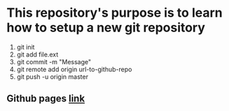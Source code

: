<h1>
    This repository's purpose is to learn how to setup a new git repository
</h1>

<ol>
    <li>
        git init
    </li>
    <li>
        git add file.ext
    </li>
    <li>
        git commit -m "Message"
    </li>
    <li>
        git remote add origin url-to-github-repo
    </li>
    <li>
        git push -u origin master
    </li>
</ol>

<h2> 
    Github pages <a href="https://alfredo08.github.io/FirstHTMLPage/"> link </a> 
</h2>


